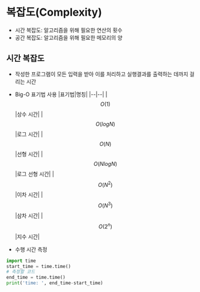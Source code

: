 # 복잡도(Complexity)

- 시간 복잡도: 알고리즘을 위해 필요한 연산의 횟수
- 공간 복잡도: 알고리즘을 위해 필요한 메모리의 양

## 시간 복잡도
- 작성한 프로그램이 모든 입력을 받아 이를 처리하고 실행결과를 출력하는 데까지 걸리는 시간
- Big-O 표기법 사용
|표기법|명칭|
|--|--|
|$$O(1)$$|상수 시간|
|$$O(logN)$$|로그 시간|
|$$O(N)$$|선형 시간|
|$$O(NlogN)$$|로그 선형 시간|
|$$O(N^2)$$|이차 시간|
|$$O(N^3)$$|삼차 시간|
|$$O(2^n)$$|지수 시간|

- 수행 시간 측정

```python
import time
start_time = time.time()
# 측정할 코드
end_time = time.time()
print('time: ', end_time-start_time)
```